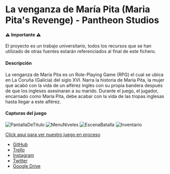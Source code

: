 # La venganza de María Pita (Maria Pita's Revenge) - Pantheon Studios

#### :warning: Importante :warning: 
El proyecto es un trabajo universitario, todos los recursos que se han utilizado de otras fuentes estarán referenciados al final de este fichero.

#### Descripción
La venganza de María Pita es un Role-Playing Game (RPG) el cual se ubica en La Coruña (Galicia) del siglo XVI.
Narra la historia de María Pita, la mujer que acabó con la vida de un alférez inglés con su propia bandera después
de que los ingleses asesinaran a su marido. Durante el juego, el jugador, encarnado como María Pita, debe acabar con la 
vida de las tropas inglesas hasta llegar a este alférez.

#### Capturas del juego

![PantallaDeTitulo](https://media.discordapp.net/attachments/1022912551731875930/1050512921970626610/image.png?width=898&height=671)
![MenuNiveles](https://media.discordapp.net/attachments/1022912551731875930/1050513042263244800/image.png?width=891&height=671)
![EscenaBatalla](https://media.discordapp.net/attachments/1022912551731875930/1050513124240916510/image.png?width=893&height=671)
![Inventario](https://media.discordapp.net/attachments/1022912551731875930/1050515694346829944/image.png?width=896&height=671)

[Click aquí para ver nuestro juego en proceso](https://pablogonzalezarroyoo.github.io/G6-PVLI/)

- [GitHub](https://github.com/PabloGonzalezArroyoo/G6-PVLI)
- [Trello](https://trello.com/b/BRKb6DoV/g6-pvli)
- [Instagram](https://www.instagram.com/pantheonstudios6/)
- [Twitter](https://twitter.com/pantheonstudio3)
- [Google Drive](https://drive.google.com/drive/folders/1--Quu_t9NtAQ2_YBfw7tSDy2fC0apHR1)
